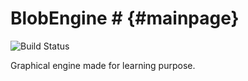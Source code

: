 # BlobEngine # {#mainpage}

![Build Status](https://github.com/alexdesaint/BlobEngine/workflows/Build/badge.svg)

Graphical engine made for learning purpose.
